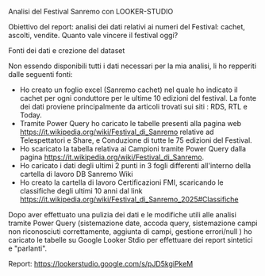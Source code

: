 Analisi del Festival Sanremo con LOOKER-STUDIO

Obiettivo del report: analisi dei dati relativi ai numeri del Festival: cachet, ascolti, vendite. Quanto vale vincere il festival oggi?

Fonti dei dati e crezione del dataset

Non essendo disponibili tutti i dati necessari per la mia analisi, li ho repperiti dalle seguenti fonti:
- Ho creato un foglio excel (Sanremo cachet) nel quale ho indicato il cachet per ogni conduttore per le ultime 10 edizioni del festival. La fonte dei dati proviene principalmente da articoli trovati sui siti : RDS, RTL e Today.
- Tramite Power Query ho caricato le tabelle presenti alla pagina web https://it.wikipedia.org/wiki/Festival_di_Sanremo relative ad Telespettatori e Share, e Conduzione di tutte le 75 edizioni del Festival.
- Ho scaricato la tabella relativa ai Campioni tramite Power Query dalla pagina https://it.wikipedia.org/wiki/Festival_di_Sanremo.
- Ho caricato i dati degli ultimi 2 punti in 3 fogli differenti all'interno della cartella di lavoro DB Sanremo Wiki
- Ho creato la cartella di lavoro Certificazioni FMI, scaricando le classifiche degli ultimi 10 anni dal link https://it.wikipedia.org/wiki/Festival_di_Sanremo_2025#Classifiche

Dopo aver effettuato una pulizia dei dati e le modifiche utili alle analisi tramite Power Query (sistemazione date, accoda query, sistemazione campi non riconosciuti correttamente, aggiunta di campi, gestione errori/null ) ho caricato le tabelle su Google Looker Stdio per effettuare dei report sintetici e "parlanti".

Report: https://lookerstudio.google.com/s/pJD5kgiPkeM


